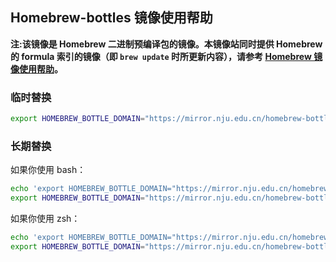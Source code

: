 
## Homebrew-bottles 镜像使用帮助

**注:该镜像是 Homebrew 二进制预编译包的镜像。本镜像站同时提供 Homebrew 的 formula 索引的镜像（即 `brew update` 时所更新内容），请参考 [Homebrew 镜像使用帮助](https://mirror.nju.edu.cn/help/homebrew/)。**

### 临时替换

```bash
export HOMEBREW_BOTTLE_DOMAIN="https://mirror.nju.edu.cn/homebrew-bottles"
```

### 长期替换

如果你使用 bash：

```bash
echo 'export HOMEBREW_BOTTLE_DOMAIN="https://mirror.nju.edu.cn/homebrew-bottles"' >> ~/.bash_profile
export HOMEBREW_BOTTLE_DOMAIN="https://mirror.nju.edu.cn/homebrew-bottles"
```

如果你使用 zsh：

```bash
echo 'export HOMEBREW_BOTTLE_DOMAIN="https://mirror.nju.edu.cn/homebrew-bottles"' >> ~/.zprofile
export HOMEBREW_BOTTLE_DOMAIN="https://mirror.nju.edu.cn/homebrew-bottles"
```

